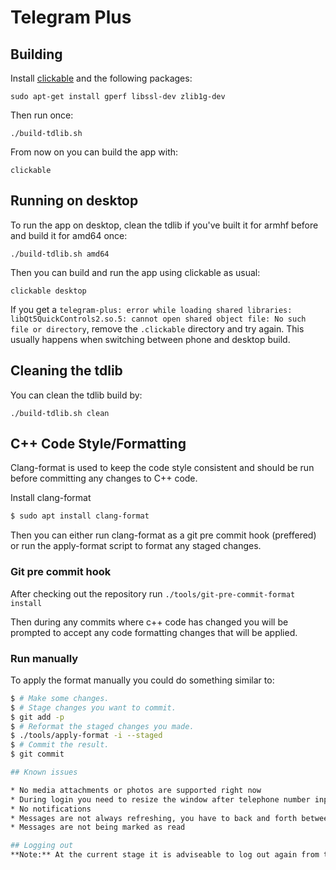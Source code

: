 # Telegram Plus

## Building
Install [clickable](clickable.bhdouglass.com/en/latest/) and the following packages:

    sudo apt-get install gperf libssl-dev zlib1g-dev

Then run once:

    ./build-tdlib.sh

From now on you can build the app with:

    clickable

## Running on desktop

To run the app on desktop, clean the tdlib if you've built it for armhf before and build it for amd64 once:

    ./build-tdlib.sh amd64

Then you can build and run the app using clickable as usual:

    clickable desktop

If you get a `telegram-plus: error while loading shared libraries: libQt5QuickControls2.so.5: cannot open shared object file: No such file or directory`, 
remove the `.clickable` directory and try again. This usually happens when
switching between phone and desktop build.

## Cleaning the tdlib

You can clean the tdlib build by:

    ./build-tdlib.sh clean

## C++ Code Style/Formatting

Clang-format is used to keep the code style consistent and should be run before committing any changes to C++ code.

Install clang-format

```bash
$ sudo apt install clang-format
```

Then you can either run clang-format as a git pre commit hook (preffered) or run the apply-format script to format any staged
changes.

### Git pre commit hook

After checking out the repository run `./tools/git-pre-commit-format install`

Then during any commits where c++ code has changed you will be prompted to accept any code formatting changes that will be applied.

### Run manually

To apply the format manually you could do something similar to:

```bash
$ # Make some changes.
$ # Stage changes you want to commit.
$ git add -p
$ # Reformat the staged changes you made.
$ ./tools/apply-format -i --staged
$ # Commit the result.
$ git commit

## Known issues

* No media attachments or photos are supported right now
* During login you need to resize the window after telephone number input or code input if you see a white box only. On the phone: *Rotate* the phone briefly to get the window resized
* No notifications
* Messages are not always refreshing, you have to back and forth between chat list and message window
* Messages are not being marked as read

## Logging out
**Note:** At the current stage it is adviseable to log out again from the App, especially if you are working on the Telegram test server. You can do this in the Account page.


